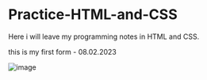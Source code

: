 # Practice-HTML-and-CSS

Here i will leave my programming notes in HTML and CSS. 

this is my first form - 08.02.2023

![image](https://user-images.githubusercontent.com/124601476/217701350-65f61a54-b143-49f1-b08b-e0af73d2a0d3.png)
